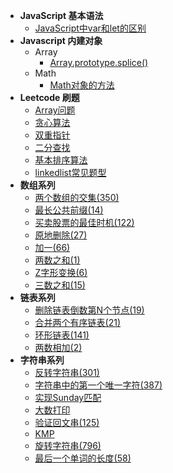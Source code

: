 - **JavaScript 基本语法**
	- [JavaScript中var和let的区别](Js/JavaScript中var和let的区别.md) 
- **Javascript 内建对象**
	- Array 
		- [Array.prototype.splice()](Js/Array_splice.md)
	- Math
		- [Math对象的方法](Js/Math_mathods.md)
- **Leetcode 刷题**
	- [Array问题](leetcode/Array问题.md)
	- [贪心算法](leetcode/leetcode101_greedy_algorithm.md)
	- [双重指针](leetcode/leetcode101_double_pointer.md)
	- [二分查找](leetcode/leetcode101_binary_search.md)
	- [基本排序算法](leetcode/leetcode101_basic_sort_algoritm.md)
	- [linkedlist常见题型](leetcode/linkedlist常见题型.md)
- **数组系列**
	- [两个数组的交集(350)](leetcode/两个数组的交集.md)
	- [最长公共前缀(14)](leetcode/最长公共前缀.md)
	- [买卖股票的最佳时机(122)](leetcode/买卖股票的最佳时机.md)
	- [原地删除(27)](leetcode/原地删除.md)
	- [加一(66)](leetcode/加一.md)
	- [两数之和(1)](leetcode/两数之和.md)
	- [Z字形变换(6)](leetcode/Z字形变换.md)
	- [三数之和(15)](leetcode/三数之和.md)
- **链表系列**
	- [删除链表倒数第N个节点(19)](leetcode/删除链表倒数第N个节点.md)
	- [合并两个有序链表(21)](leetcode/合并两个有序链表.md)
	- [环形链表(141)](leetcode/环形链表.md)
	- [两数相加(2)](leetcode/两数相加.md)
- **字符串系列**	
	- [反转字符串(301)](leetcode/反转字符串.md)
	- [字符串中的第一个唯一字符(387)](leetcode/字符串中的第一个唯一字符.md)
	- [实现Sunday匹配](leetcode/实现Sunday匹配.md)
	- [大数打印](leetcode/大数打印.md)
	- [验证回文串(125)](leetcode/验证回文串.md)
	- [KMP](leetcode/KMP.md)	
	- [旋转字符串(796)](leetcode/旋转字符串.md)
	- [最后一个单词的长度(58)](leetcode/最后一个单词的长度.md)
	